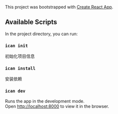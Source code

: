 This project was bootstrapped with [Create React App](https://github.com/facebook/create-react-app).

## Available Scripts

In the project directory, you can run:

### `ican init`

初始化项目信息

### `ican install`

安装依赖


### `ican dev`

Runs the app in the development mode.<br />
Open [http://localhost:8000](http://localhost:http://localhost:8000) to view it in the browser.

